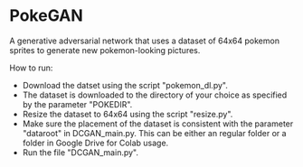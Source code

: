 # PokeGAN
A generative adversarial network that uses a dataset of 64x64 pokemon sprites to generate new pokemon-looking pictures.

How to run:
- Download the datset using the script "pokemon_dl.py". 
- The dataset is downloaded to the directory of your choice as specified by the parameter "POKEDIR". 
- Resize the dataset to 64x64 using the script "resize.py".
- Make sure the placement of the dataset is consistent with the parameter "dataroot" in DCGAN_main.py. This can be either an regular folder or a folder in Google Drive for Colab usage. 
- Run the file "DCGAN_main.py".
